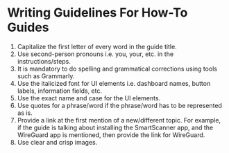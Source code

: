 # Writing Guidelines For How-To Guides

1. Capitalize the first letter of every word in the guide title.
2. Use second-person pronouns i.e. you, your, etc. in the instructions/steps.
3. It is mandatory to do spelling and grammatical corrections using tools such as Grammarly.
4. Use the italicized font for UI elements i.e. dashboard names, button labels, information fields, etc.
5. Use the exact name and case for the UI elements.
6. Use quotes for a phrase/word if the phrase/word has to be represented as is.
7. Provide a link at the first mention of a new/different topic. For example, if the guide is talking about installing the SmartScanner app, and the WireGuard app is mentioned, then provide the link for WireGuard.&#x20;
8. Use clear and crisp images.
